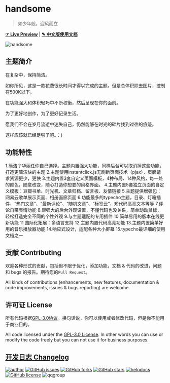 # handsome

> 如少年般，迎风而立

[**☞ Live Preview**](https://www.mliy.net)  |  [**✎ 中文版使用文档**](https://handsome.ihewro.com/)


![handsome](https://lia.im/images/7Q0m.png)

## 主题简介

在复杂中，保持简洁。

如你所见，这是一款花费很长时间才得以完成的主题。但是总体积除去图片，控制在500K以下。

在功能强大和体积轻巧中不断权衡，然后呈现在你的面前。

为了更好地创作，为了更好记录生活。

愿我们不会在岁月流逝中迷失自己，仍然能够在时光的碎片找到过往的痕迹。

这样应该就已经足够了吧。：)

## 功能特性

1.简洁？华丽任你自己选择。主题内置强大功能，同样后台可以取消掉这些功能，打造更简洁快的主题
2.主题使用instantclick.js无刷新页面技术（pjax），页面请求资源更少，更快
3.主题内置3套自定义页面模板，4种布局、14种风格，每一处的颜色，随意改变，随心打造你想要的风格界面。
4.主题内置5套独立页面的自定义模板：豆瓣书单、时光机、文章归档、留言板、友情链接
5.主题提供增强包：网易云歌单展示页面、相册画廊页面
6.功能最多的typecho主题，目录、灯箱插件、“热门文章”、“最新评论”、“随机文章”、“标签云”、短代码高亮文本等等
7.评论自带表情功能
8.很强大的后台外观设置，不懂代码也没关系，简单动动鼠标，轻松打造完全不同的个性外观
9.与主题适配的专用插件
10.简单易用的版本在线更新功能
11.国际化拓展：多语言支持
12.主题内置代码高亮功能
13.主题内置简单好用的音乐播放器功能
14.响应式设计，适配各种大小屏幕
15.typecho最详细的使用文档之一

## 贡献 Contributing

欢迎各种形式的贡献，包括但不限于优化，添加功能，文档 & 代码的改进，问题和 bugs 的报告。期待您的`Pull Request`。

All kinds of contributions (enhancements, new features, documentation & code improvements, issues & bugs reporting) are welcome.

## 许可证 License 

所有代码根据[GPL-3.0协议](https://github.com/ihewro/typecho-theme-handsome/blob/master/LICENSE)。换句话说，你可以使用或者修改代码，但是你不能用于商业目的。

All code licensed under the [GPL-3.0 License](https://github.com/ihewro/typecho-theme-handsome/blob/master/LICENSE). In other words you can use or modify the code freely but you can not use it for business purposes.

## [开发日志 Changelog](https://handsome.ihewro.com/#/changelog) 

[![author](https://img.shields.io/badge/author-Hewro-blue.svg?style=flat-square)](http://www.ihewro.xyz) 
[![GitHub issues](https://img.shields.io/github/issues/ihewro/typecho-theme-handsome.svg?style=flat-square)](https://github.com/ihewro/typecho-theme-handsome/issues)
[![GitHub forks](https://img.shields.io/github/forks/ihewro/typecho-theme-handsome.svg?style=flat-square)](https://github.com/ihewro/typecho-theme-handsome/network)
[![GitHub stars](https://img.shields.io/github/stars/ihewro/typecho-theme-handsome.svg?style=flat-square)](https://github.com/ihewro/typecho-theme-handsome/stargazers)
[![helpdocs](https://img.shields.io/badge/Docs-HELP-red.svg?style=flat-square)](https://github.com/ihewro/typecho-theme-handsome/wiki/%E4%B8%AD%E6%96%87%E4%BD%BF%E7%94%A8%E6%96%87%E6%A1%A3) 
[![GitHub license](https://img.shields.io/badge/license-AGPL-blue.svg?style=flat-square)](https://raw.githubusercontent.com/ihewro/typecho-theme-handsome/master/LICENSE)
![qqgroup](https://img.shields.io/badge/QQ群-611102614-red.svg?style=flat-square)
